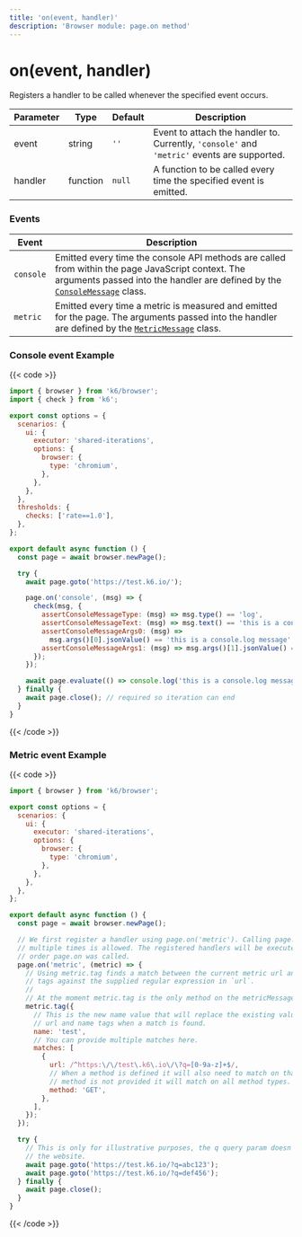 ```yaml
---
title: 'on(event, handler)'
description: 'Browser module: page.on method'
---
```


# on(event, handler)

Registers a handler to be called whenever the specified event occurs.

| Parameter | Type     | Default | Description                                                                                 |
| --------- | -------- | ------- | ------------------------------------------------------------------------------------------- |
| event     | string   | `''`    | Event to attach the handler to. Currently, `'console'` and `'metric'` events are supported. |
| handler   | function | `null`  | A function to be called every time the specified event is emitted.                          |

### Events

| Event     | Description                                                                                                                                                                                                                                                          |
| --------- | -------------------------------------------------------------------------------------------------------------------------------------------------------------------------------------------------------------------------------------------------------------------- |
| `console` | Emitted every time the console API methods are called from within the page JavaScript context. The arguments passed into the handler are defined by the [`ConsoleMessage`](https://grafana.com/docs/k6/<K6_VERSION>/javascript-api/k6-browser/consolemessage) class. |
| `metric`  | Emitted every time a metric is measured and emitted for the page. The arguments passed into the handler are defined by the [`MetricMessage`](https://grafana.com/docs/k6/<K6_VERSION>/javascript-api/k6-browser/metricmessage) class.                                |

### Console event Example

{{< code >}}

```javascript
import { browser } from 'k6/browser';
import { check } from 'k6';

export const options = {
  scenarios: {
    ui: {
      executor: 'shared-iterations',
      options: {
        browser: {
          type: 'chromium',
        },
      },
    },
  },
  thresholds: {
    checks: ['rate==1.0'],
  },
};

export default async function () {
  const page = await browser.newPage();

  try {
    await page.goto('https://test.k6.io/');

    page.on('console', (msg) => {
      check(msg, {
        assertConsoleMessageType: (msg) => msg.type() == 'log',
        assertConsoleMessageText: (msg) => msg.text() == 'this is a console.log message 42',
        assertConsoleMessageArgs0: (msg) =>
          msg.args()[0].jsonValue() == 'this is a console.log message',
        assertConsoleMessageArgs1: (msg) => msg.args()[1].jsonValue() == 42,
      });
    });

    await page.evaluate(() => console.log('this is a console.log message', 42));
  } finally {
    await page.close(); // required so iteration can end
  }
}
```

{{< /code >}}

### Metric event Example

{{< code >}}

```javascript
import { browser } from 'k6/browser';

export const options = {
  scenarios: {
    ui: {
      executor: 'shared-iterations',
      options: {
        browser: {
          type: 'chromium',
        },
      },
    },
  },
};

export default async function () {
  const page = await browser.newPage();

  // We first register a handler using page.on('metric'). Calling page.on('metric')
  // multiple times is allowed. The registered handlers will be executed in the
  // order page.on was called.
  page.on('metric', (metric) => {
    // Using metric.tag finds a match between the current metric url and name
    // tags against the supplied regular expression in `url`.
    //
    // At the moment metric.tag is the only method on the metricMessage object.
    metric.tag({
      // This is the new name value that will replace the existing value in the
      // url and name tags when a match is found.
      name: 'test',
      // You can provide multiple matches here.
      matches: [
        {
          url: /^https:\/\/test\.k6\.io\/\?q=[0-9a-z]+$/,
          // When a method is defined it will also need to match on that too. If a
          // method is not provided it will match on all method types.
          method: 'GET',
        },
      ],
    });
  });

  try {
    // This is only for illustrative purposes, the q query param doesn't affect
    // the website.
    await page.goto('https://test.k6.io/?q=abc123');
    await page.goto('https://test.k6.io/?q=def456');
  } finally {
    await page.close();
  }
}
```

{{< /code >}}
